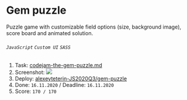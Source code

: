 # Gem puzzle
Puzzle game with customizable field options (size, background image), score board and animated solution.  
###### `JavaScript` `Custom UI` `SASS`

1. Task: [codejam-the-gem-puzzle.md](https://github.com/rolling-scopes-school/tasks/blob/master/tasks/gem-pazzle/codejam-the-gem-puzzle.md)
2. Screenshot:
![](https://user-images.githubusercontent.com/59282193/99347855-ed495900-28b9-11eb-8f79-6bf9ba49d3f0.jpg)
3. Deploy: [alexeyteterin-JS2020Q3/gem-puzzle](https://rolling-scopes-school.github.io/alexeyteterin-JS2020Q3/gem-puzzle/)
4. Done: `16.11.2020` / Deadline: `16.11.2020`
5. Score: `170 / 170`
